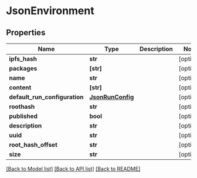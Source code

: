# JsonEnvironment


## Properties
Name | Type | Description | Notes
------------ | ------------- | ------------- | -------------
**ipfs_hash** | **str** |  | [optional] 
**packages** | **[str]** |  | [optional] 
**name** | **str** |  | [optional] 
**content** | **[str]** |  | [optional] 
**default_run_configuration** | [**JsonRunConfig**](JsonRunConfig.md) |  | [optional] 
**roothash** | **str** |  | [optional] 
**published** | **bool** |  | [optional] 
**description** | **str** |  | [optional] 
**uuid** | **str** |  | [optional] 
**root_hash_offset** | **str** |  | [optional] 
**size** | **str** |  | [optional] 

[[Back to Model list]](../README.md#documentation-for-models) [[Back to API list]](../README.md#documentation-for-api-endpoints) [[Back to README]](../README.md)



